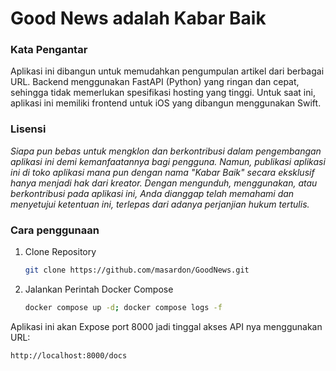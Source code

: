 # Good News adalah Kabar Baik

### Kata Pengantar
Aplikasi ini dibangun untuk memudahkan pengumpulan artikel dari berbagai URL.
Backend menggunakan FastAPI (Python) yang ringan dan cepat, sehingga tidak memerlukan spesifikasi hosting yang tinggi.
Untuk saat ini, aplikasi ini memiliki frontend untuk iOS yang dibangun menggunakan Swift.

### Lisensi
_Siapa pun bebas untuk mengklon dan berkontribusi dalam pengembangan aplikasi ini demi kemanfaatannya bagi pengguna. Namun, publikasi aplikasi ini di toko aplikasi mana pun dengan nama "Kabar Baik" secara eksklusif hanya menjadi hak dari kreator. 
Dengan mengunduh, menggunakan, atau berkontribusi pada aplikasi ini, Anda dianggap telah memahami dan menyetujui ketentuan ini, terlepas dari adanya perjanjian hukum tertulis._

### Cara penggunaan
1. Clone Repository
   ```bash
   git clone https://github.com/masardon/GoodNews.git
2. Jalankan Perintah Docker Compose
   ```bash
   docker compose up -d; docker compose logs -f

Aplikasi ini akan Expose port 8000 jadi tinggal akses API nya menggunakan URL:
```bash
http://localhost:8000/docs
